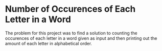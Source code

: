 # Number of Occurences of Each Letter in a Word
The problem for this project was to find a solution to counting the occurences of each letter in a word given as input and then printing out the amount of each letter in alphabetical order.
